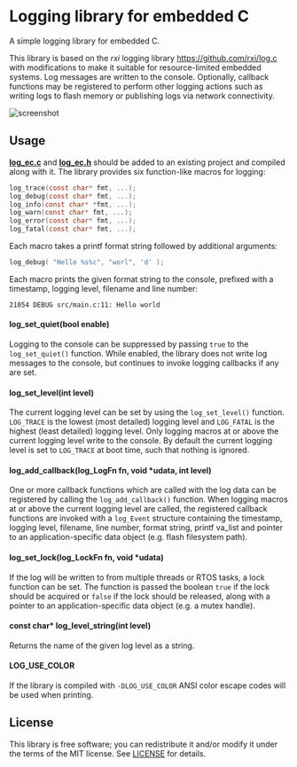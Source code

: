 # Logging library for embedded C

A simple logging library for embedded C.

This library is based on the _rxi_ logging library https://github.com/rxi/log.c
with modifications to make it suitable for resource-limited embedded systems.
Log messages are written to the console. Optionally, callback functions may be
registered to perform other logging actions such as writing logs to flash memory
or publishing logs via network connectivity.

![screenshot](https://cloud.githubusercontent.com/assets/3920290/23831970/a2415e96-0723-11e7-9886-f8f5d2de60fe.png)


## Usage
**[log_ec.c](src/log_ec.c)** and **[log_ec.h](src/log_ec.h)** should be added to
an existing project and compiled along with it. The library provides six
function-like macros for logging:

```c
log_trace(const char* fmt, ...);
log_debug(const char* fmt, ...);
log_info(const char* *fmt, ...);
log_warn(const char* fmt, ...);
log_error(const char* fmt, ...);
log_fatal(const char* fmt, ...);
```

Each macro takes a printf format string followed by additional arguments:

```c
log_debug( "Hello %s%c", "worl", 'd' );
```

Each macro prints the given format string to the console, prefixed with a 
timestamp, logging level, filename and line number:

```
21054 DEBUG src/main.c:11: Hello world
```


#### log_set_quiet(bool enable)
Logging to the console can be suppressed by passing `true` to the `log_set_quiet()` 
function. While enabled, the library does not write log messages to the console,
but continues to invoke logging callbacks if any are set.


#### log_set_level(int level)
The current logging level can be set by using the `log_set_level()` function.
`LOG_TRACE` is the lowest (most detailed) logging level and `LOG_FATAL` is the
highest (least detailed) logging level. Only logging macros at or above the 
current logging level write to the console. By default the current logging level 
is set to `LOG_TRACE` at boot time, such that nothing is ignored.


#### log_add_callback(log_LogFn fn, void *udata, int level)
One or more callback functions which are called with the log data can be
registered by calling the `log_add_callback()` function. When logging macros at
or above the current logging level are called, the registered callback functions 
are invoked with a `log_Event` structure containing the timestamp, logging 
level, filename, line number, format string, printf va\_list and pointer to an
application-specific data object (e.g. flash filesystem path).


#### log_set_lock(log_LockFn fn, void *udata)
If the log will be written to from multiple threads or RTOS tasks, a lock
function can be set. The function is passed the boolean `true` if the lock 
should be acquired or `false` if the lock should be released, along with a
pointer to an application-specific data object (e.g. a mutex handle).


#### const char* log_level_string(int level)
Returns the name of the given log level as a string.


#### LOG_USE_COLOR
If the library is compiled with `-DLOG_USE_COLOR` ANSI color escape codes will
be used when printing.


## License
This library is free software; you can redistribute it and/or modify it under
the terms of the MIT license. See [LICENSE](LICENSE) for details.

